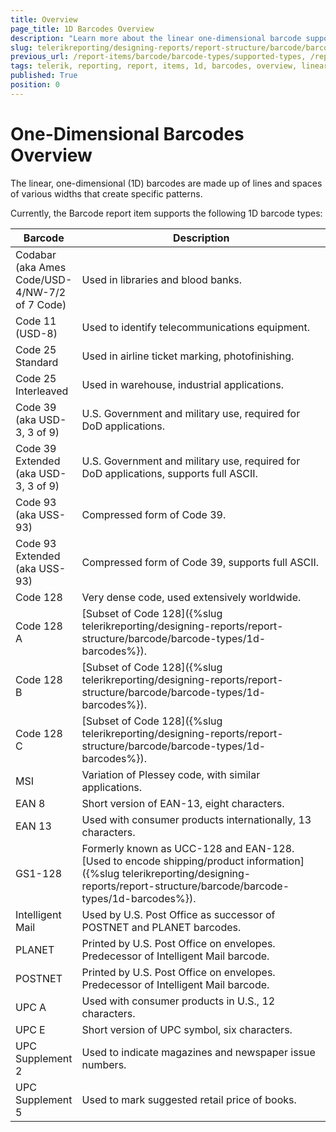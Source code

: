 ```yaml
---
title: Overview
page_title: 1D Barcodes Overview
description: "Learn more about the linear one-dimensional barcode support provided by the Telerik Reporting Barcode report item."
slug: telerikreporting/designing-reports/report-structure/barcode/barcode-types/supported-types
previous_url: /report-items/barcode/barcode-types/supported-types, /report-items-barcode-types, /report-items/barcode/1d-barcodes/
tags: telerik, reporting, report, items, 1d, barcodes, overview, linear, one-dimensional
published: True
position: 0
---
```

<style>
table th:first-of-type {
	width: 20%;
}
table th:nth-of-type(2) {
	width: 80%;
}
</style>

# One-Dimensional Barcodes Overview

The linear, one-dimensional (1D) barcodes are made up of lines and spaces of various widths that create specific patterns.

Currently, the Barcode report item supports the following 1D barcode types:

| Barcode | Description |
| ------ | ------ |
|Codabar (aka Ames Code/USD-4/NW-7/2 of 7 Code)| Used in libraries and blood banks.|
|Code 11 (USD-8)| Used to identify telecommunications equipment.|
|Code 25 Standard|Used in airline ticket marking, photofinishing.|
|Code 25 Interleaved|Used in warehouse, industrial applications.|
|Code 39 (aka USD-3, 3 of 9)|U.S. Government and military use, required for DoD applications.|
|Code 39 Extended (aka USD-3, 3 of 9)| U.S. Government and military use, required for DoD applications, supports full ASCII.|
|Code 93 (aka USS-93)| Compressed form of Code 39.|
|Code 93 Extended (aka USS-93)|Compressed form of Code 39, supports full ASCII.|
|Code 128|Very dense code, used extensively worldwide.|
|Code 128 A|[Subset of Code 128]({%slug telerikreporting/designing-reports/report-structure/barcode/barcode-types/1d-barcodes%}).|
|Code 128 B|[Subset of Code 128]({%slug telerikreporting/designing-reports/report-structure/barcode/barcode-types/1d-barcodes%}).|
|Code 128 C|[Subset of Code 128]({%slug telerikreporting/designing-reports/report-structure/barcode/barcode-types/1d-barcodes%}).|
|MSI|Variation of Plessey code, with similar applications.|
|EAN 8|Short version of EAN-13, eight characters.|
|EAN 13|Used with consumer products internationally, 13 characters.|
|GS1-128|Formerly known as UCC-128 and EAN-128. [Used to encode shipping/product information]({%slug telerikreporting/designing-reports/report-structure/barcode/barcode-types/1d-barcodes%}).|
|Intelligent Mail|Used by U.S. Post Office as successor of POSTNET and PLANET barcodes.|
|PLANET|Printed by U.S. Post Office on envelopes. Predecessor of Intelligent Mail barcode.|
|POSTNET|Printed by U.S. Post Office on envelopes. Predecessor of Intelligent Mail barcode.|
|UPC A|Used with consumer products in U.S., 12 characters.|
|UPC E|Short version of UPC symbol, six characters.|
|UPC Supplement 2|Used to indicate magazines and newspaper issue numbers.|
|UPC Supplement 5|Used to mark suggested retail price of books.|
